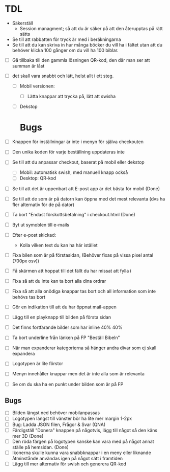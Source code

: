 # TDL
+ Säkerställ
  - Session managment; så att du är säker på att den återupptas på rätt sätts
+ Se till att rabbatten för tryck är med i beräkningarna
+ Se till att du kan skriva in hur många böcker du vill ha i fältet utan att du behöver klicka 100 gånger om du vill ha 100 biblar. 

+ [ ] Gå tillbaka till den gammla lösningen QR-kod, den där man ser att summan är låst
+ [ ] det skall vara snabbt och lätt, helst allt i ett steg.
  + [ ] Mobil versionen:
    + [ ] Lätta knappar att trycka på, lätt att swisha
  + [ ] Dekstop
    
    # Bugs
+ [ ] Knappen för inställningar är inte i menyn för själva checkouten
+ [ ] Den unika koden för varje beställning uppdateras inte
+ [ ] Se till att du anpassar checkout, baserat på mobil eller dekstop
  
  + [ ] Mobil: automatisk swish, med manuell knapp också
  + [ ] Desktop: QR-kod

+ [ ] Se till att det är uppenbart att E-post app är det bästa för mobil (Done)
+ [ ] Se till att de som är på datorn kan öppna med det mest relevanta (dvs ha fler alternativ för de på dator)
+ [ ] Ta bort "Endast förskottsbetalning" i checkout.html (Done)
+ [ ] Byt ut symoblen till e-mails

+ [ ] Efter e-post skickad:
  - Kolla vilken text du kan ha här istället
+ [ ] Fixa bilen som är på förstasidan, (Behöver fixas på vissa pixel antal (700px osv))

+ [ ] Få skärmen att hoppat till det fällt du har missat att fylla i
  

+ [ ] Fixa så att du inte kan ta bort alla dina ordrar

+ [ ] Fixa så att alla onödiga knappar tas bort och all information som inte behövs tas bort

+ [ ] Gör en indikation till att du har öppnat mail-appen

+ [ ] Lägg till en playknapp till bilden på första sidan

+ [ ] Det finns fortfarande bilder som har inline 40% 40%

+ [ ] Ta bort underline från länken på FP "Beställ Bibeln"

+ [ ] När man expanderar kategorierna så hänger andra divar som ej skall expandera

+ [ ] Logotypen är lite förstor

+ [ ] Menyn innehåller knappar men det är inte alla som är relevanta

+ [ ] Se om du ska ha en punkt under bilden som är på FP

## Bugs

+ [ ] Bilden längst ned behöver mobilanpassas
+ [ ] Logotypen längst till vänster bör ha lite mer margin 1-2px
+ [ ] Bug: Ladda JSON filen, Frågor & Svar (QNA)
+ [ ] Färdigställ "Donera" knappen på någotvis, lägg till något så den käns mer 3D (Done)
+ [ ] Den röda färgen på logotypen kanske kan vara med på något annat ställe på hemsidan. (Done)
+ [ ] Ikonerna skulle kunna vara snabbknappar i en meny eller liknande åtminstånde användas igen på något sätt i framtiden
+ [ ] Lägg till mer alternativ för swish och generera QR-kod
